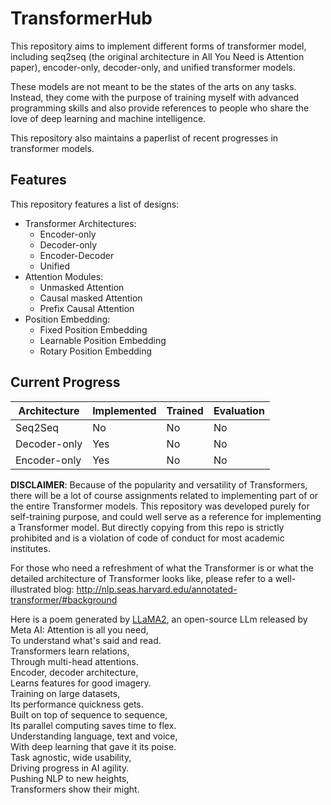 # TransformerHub
This repository aims to implement different forms of transformer model, including seq2seq (the original architecture in All You Need is Attention paper), encoder-only, decoder-only, and unified transformer models.

These models are not meant to be the states of the arts on any tasks. Instead, they come with the purpose of training myself with advanced programming skills and also provide references to people who share the love of deep learning and machine intelligence.



This repository also maintains a paperlist of recent progresses in transformer models.
## Features
This repository features a list of designs:
- Transformer Architectures:
  - Encoder-only
  - Decoder-only
  - Encoder-Decoder
  - Unified
- Attention Modules:
  - Unmasked Attention
  - Causal masked Attention
  - Prefix Causal Attention
- Position Embedding:
  - Fixed Position Embedding
  - Learnable Position Embedding
  - Rotary Position Embedding


## Current Progress


| Architecture | Implemented | Trained | Evaluation |
| --- | --- | --- | --- |
| Seq2Seq | No | No | No |
| Decoder-only | Yes | No | No |
| Encoder-only | Yes | No | No |


**DISCLAIMER**: Because of the popularity and versatility of Transformers, there will be a lot of course assignments related to implementing part of or the entire Transformer models. This repository was developed purely for self-training purpose, and could well serve as a reference for implementing a Transformer model. But directly copying from this repo is strictly prohibited and is a violation of code of conduct for most academic institutes.

For those who need a refreshment of what the Transformer is or what the detailed architecture of Transformer looks like, please refer to a well-illustrated blog: http://nlp.seas.harvard.edu/annotated-transformer/#background

Here is a poem generated by [LLaMA2](https://ai.meta.com/llama/), an open-source LLm released by Meta AI:
Attention is all you need,  
To understand what's said and read.  
Transformers learn relations,  
Through multi-head attentions.  
Encoder, decoder architecture,  
Learns features for good imagery.  
Training on large datasets,  
Its performance quickness gets.  
Built on top of sequence to sequence,  
Its parallel computing saves time to flex.  
Understanding language, text and voice,  
With deep learning that gave it its poise.  
Task agnostic, wide usability,  
Driving progress in AI agility.  
Pushing NLP to new heights,  
Transformers show their might.  
